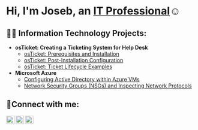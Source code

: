 <h1>Hi, I'm Joseb, an <a href="https://linkedin.com/in/joseb-garza-870a59151">IT Professional</a>☺</h1>

<h2>👨‍💻 Information Technology Projects:</h2>

- <b>osTicket: Creating a Ticketing System for Help Desk</b>
  - [osTicket: Prerequisites and Installation](https://github.com/josebgarza/osticket-prereqs)
  - [osTicket: Post-Installation Configuration](https://github.com/josebgarza/post-install-config)
  - [osTicket: Ticket Lifecycle Examples](https://github.com/josebgarza/ticket-lifecycle)
- <b>Microsoft Azure</b>
  - [Configuring Active Directory within Azure VMs](https://github.com/josebgarza/configure-ad)
  - [Network Security Groups (NSGs) and Inspecting Network Protocols](https://github.com/josebgarza/azure-network-protocols)

<h2>🤳Connect with me:</h2>

[<img align="left" alt="Josh | Twitter" width="22px" src="https://cdn.jsdelivr.net/npm/simple-icons@v3/icons/twitter.svg" />][twitter]
[<img align="left" alt="Josh | LinkedIn" width="22px" src="https://cdn.jsdelivr.net/npm/simple-icons@v3/icons/linkedin.svg" />][linkedin]
[<img align="left" alt="Josh | Instagram" width="22px" src="https://cdn.jsdelivr.net/npm/simple-icons@v3/icons/instagram.svg" />][instagram]

[twitter]: https://twitter.com/Joseb
[instagram]: https://www.instagram.com/Joseb
[linkedin]: https://linkedin.com/in/joseb-garza-870a59151

